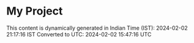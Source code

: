 # My Project

This content is dynamically generated in Indian Time (IST): 2024-02-02 21:17:16 IST
Converted to UTC: 2024-02-02 15:47:16 UTC

